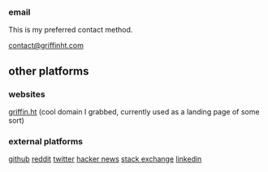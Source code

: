 ### email

This is my preferred contact method.

[contact@griffinht.com](mailto:Contact@griffinht.com)

## other platforms

### websites
[griffin.ht](https://griffin.ht) (cool domain I grabbed, currently used as a landing page of some sort)

### external platforms
[github](https://github.com/griffinht)
[reddit](https://reddit.com/u/griffinht)
[twitter](https://twitter.com/griffin_ht)
[hacker news](https://news.ycombinator.com/user?id=griffinht)
[stack exchange](https://stackexchange.com/users/16572500/griffinht)
[linkedin](www.linkedin.com/in/griffinht)
